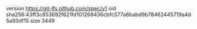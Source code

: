 version https://git-lfs.github.com/spec/v1
oid sha256:43ff3c853692f621fd101268436cbfc577a6babd9b78462445719a4d5a93df15
size 3449
